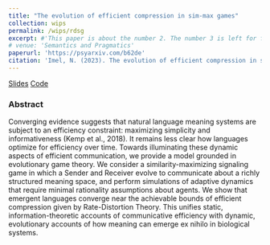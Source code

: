 ```yaml
---
title: "The evolution of efficient compression in sim-max games"
collection: wips
permalink: /wips/rdsg
excerpt: #'This paper is about the number 2. The number 3 is left for future work.' date: 
# venue: 'Semantics and Pragmatics'
paperurl: 'https://psyarxiv.com/b62de'
citation: 'Imel, N. (2023). The evolution of efficient compression in signaling games. PsyArXiv.'
---
```


[Slides](https://docs.google.com/presentation/d/1b9pQiHUzUjt2d063srBtBp_58PhuIZz_LRYaLxg35uw/edit?usp=sharing)
[Code](https://github.com/nathimel/rdsg)

### Abstract

Converging evidence suggests that natural language meaning systems are subject to an efficiency constraint: maximizing simplicity and informativeness (Kemp et al., 2018). It remains less clear how languages optimize for efficiency over time. Towards illuminating these dynamic aspects of efficient communication, we provide a model grounded in evolutionary game theory. We consider a similarity-maximizing signaling game in which a Sender and Receiver evolve to communicate about a richly structured meaning space, and perform simulations of adaptive dynamics that require minimal rationality assumptions about agents. We show that emergent languages converge near the achievable bounds of efficient compression given by Rate-Distortion Theory. This unifies static, information-theoretic accounts of communicative efficiency with dynamic, evolutionary accounts of how meaning can emerge ex nihilo in biological systems.
